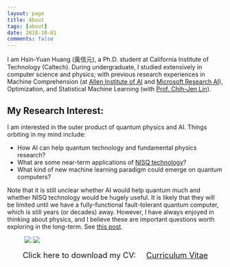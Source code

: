 ```yaml
---
layout: page
title: About
tags: [about]
date: 2018-10-01
comments: false
---
```


I am Hsin-Yuan Huang (黃信元), a Ph.D. student at California Institute of Technology (Caltech).
During undergraduate, I studied extensively in computer science and physics; with previous research experiences in Machine Comprehension (at <a href="https://allenai.org/" target="_blank">Allen Institute of AI</a> and <a href="https://www.microsoft.com/en-us/research/lab/microsoft-research-ai/" target="_blank">Microsoft Research AI</a>), Optimization, and Statistical Machine Learning (with <a href="https://www.csie.ntu.edu.tw/~cjlin/" target="_blank">Prof. Chih-Jen Lin</a>).

## My Research Interest:

I am interested in the outer product of quantum physics and AI. Things orbiting in my mind include:
* How AI can help quantum technology and fundamental physics research?
* What are some near-term applications of <a href="https://arxiv.org/abs/1801.00862" target="_blank">NISQ technology</a>?
* What kind of new machine learning paradigm could emerge on quantum computers?

Note that it is still unclear whether AI would help quantum much and whether NISQ technology would be hugely useful. It is likely that they will be limited until we have a fully-functional fault-tolerant quantum computer, which is still years (or decades) away.
However, I have always enjoyed in thinking about physics, and I believe these are important questions worth exploring in the long-term. See <a href="https://momohuang.github.io/PhD_Decision/" target="_blank">this post</a>.

<figure class="half">
	<img src="{{base.url}}/assets/img/me-1.jpg" class="img-disappear">
  <img src="{{base.url}}/assets/img/me-2.jpg">
</figure>

<center><span style="font-size: 130%;">Click here to download my CV: &nbsp;&nbsp;&nbsp;</span> <a href="{{base.url}}/assets/img/cv-Robert.pdf" target="_blank" class="btn btn-success"><span style="font-size: 130%;">Curriculum Vitae</span></a></center>

<!---
Our world is much more to than meets the eye. There are always fascinating equation of motion or some form of latent representation that is guiding our movement and behaviour. This is the case in physics, which is the central reason why I have the penchant for learning physics. Similarly, in machine learning, finding a good latent representation is very crucial. A good representation often accompany substantially improvement in prediction performance, e.g., take a look at my research project: [Implicit-Feedback Recommender System]({{ site.baseurl }}/research).

I am also passionate about simulating our world. By coding the fundamental principles, piece by piece, it feels like I am creating the actual object itself, which is an amazing experience. Simulation is also a very good way to test the possible underlying structure, e.g. in my research project, [Human Protein Interaction Network]({{ site.baseurl }}/research), I did a protein-network simulation to justify our modified evolutionary model. Furthermore, simulation can sometimes give insightful prediction to our real world. And most importantly, to me, the visualized simulation is very charming and fun to watch (E.g. my project on [Fluid Simulation with SPH]({{ site.baseurl }}/course)).

## My Younger Life:

During high school, I was engrossed at designing algorithms (in a more mathematical fashion). The intricacy of algorithms is fascinating, so I have devoted my first two years (almost completely) in designing and writing C/C++ codes on online judge system (ended up writing more than thousands of codes). And I have wrote many detailed solutions to problems I found interesting in [Blogspot.com](http://momo-funnycodes.blogspot.tw){:target="_blank"} (mostly in Chinese). Luckily, I was selected as the national representative to compete in the 25th International Olympiad in Informatics, and won the bronze medal. After the competition, I was permitted to take undergraduate courses (and some graduate course) in National Taiwan University (GPA: 4.3/4.3) during my last year of high school.
--->
